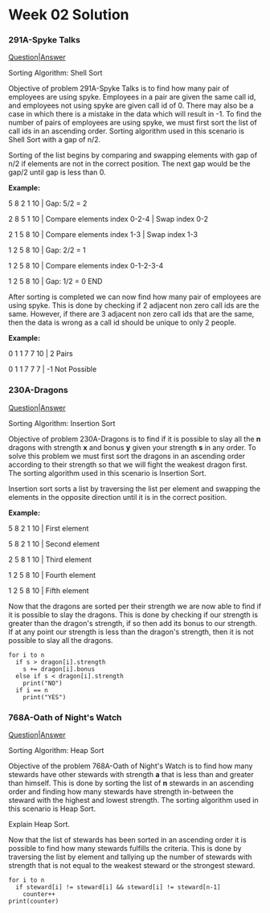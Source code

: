 # Week 02 Solution

### 291A-Spyke Talks

[Question](http://codeforces.com/problemset/problem/291/A)|[Answer](http://codeforces.com/contest/291/submission/42601780)

Sorting Algorithm: Shell Sort

Objective of problem 291A-Spyke Talks is to find how many pair of employees are using spyke. Employees in a pair are given the same call 
id, and employees not using spyke are given call id of 0. There may also be a case in which there is a mistake in the data which will
result in -1. To find the number of pairs of employees are using spyke, we must first sort the list of call ids in an ascending order.
Sorting algorithm used in this scenario is Shell Sort with a gap of n/2. 

Sorting of the list begins by comparing and swapping elements with gap of n/2 if elements are not in the correct position. The next gap
would be the gap/2 until gap is less than 0. 

**Example:**

5 8 2 1 10 | Gap: 5/2 = 2

2 8 5 1 10 | Compare elements index 0-2-4 | Swap index 0-2

2 1 5 8 10 | Compare elements index 1-3 | Swap index 1-3

1 2 5 8 10 | Gap: 2/2 = 1

1 2 5 8 10 | Compare elements index 0-1-2-3-4 

1 2 5 8 10 | Gap: 1/2 = 0 END

After sorting is completed we can now find how many pair of employees are using spyke. This is done by checking if 2 adjacent non zero
call ids are the same. However, if there are 3 adjacent non zero call ids that are the same, then the data is wrong as a call id should
be unique to only 2 people. 

**Example:**

0 1 1 7 7 10 | 2 Pairs

0 1 1 7 7 7  | -1 Not Possible

### 230A-Dragons

[Question](http://codeforces.com/problemset/problem/230/A)|[Answer](http://codeforces.com/contest/230/submission/42700338)

Sorting Algorithm: Insertion Sort

Objective of problem 230A-Dragons is to find if it is possible to slay all the **n** dragons with strength **x** and bonus **y** given 
your strength **s** in any order. To solve this problem we must first sort the dragons in an ascending order according to their strength 
so that we will fight the weakest dragon first. The sorting algorithm used in this scenario is Insertion Sort. 

Insertion sort sorts a list by traversing the list per element and swapping the elements in the opposite direction until it is in the 
correct position. 

**Example:**

5 8 2 1 10 | First element

5 8 2 1 10 | Second element

2 5 8 1 10 | Third element

1 2 5 8 10 | Fourth element

1 2 5 8 10 | Fifth element

Now that the dragons are sorted per their strength we are now able to find if it is possible to slay the dragons. This is done by
checking if our strength is greater than the dragon's strength, if so then add its bonus to our strength. If at any point our strength
is less than the dragon's strength, then it is not possible to slay all the dragons. 

```
for i to n
  if s > dragon[i].strength
    s += dragon[i].bonus
  else if s < dragon[i].strength
    print("NO")
  if i == n
    print("YES")
```

### 768A-Oath of Night's Watch

[Question](http://codeforces.com/problemset/problem/768/A)|[Answer](http://codeforces.com/contest/768/submission/42602686)

Sorting Algorithm: Heap Sort

Objective of the problem 768A-Oath of Night's Watch is to find how many stewards have other stewards with strength **a** that is less 
than and greater than himself. This is done by sorting the list of **n** stewards in an ascending order and finding how many stewards 
have strength in-between the steward with the highest and lowest strength. The sorting algorithm used in this scenario is Heap Sort. 

Explain Heap Sort.

Now that the list of stewards has been sorted in an ascending order it is possible to find how many stewards fulfills the criteria.
This is done by traversing the list by element and tallying up the number of stewards with strength that is not equal to the weakest
steward or the strongest steward.

```
for i to n
  if steward[i] != steward[i] && steward[i] != steward[n-1]
    counter++
print(counter)
```

